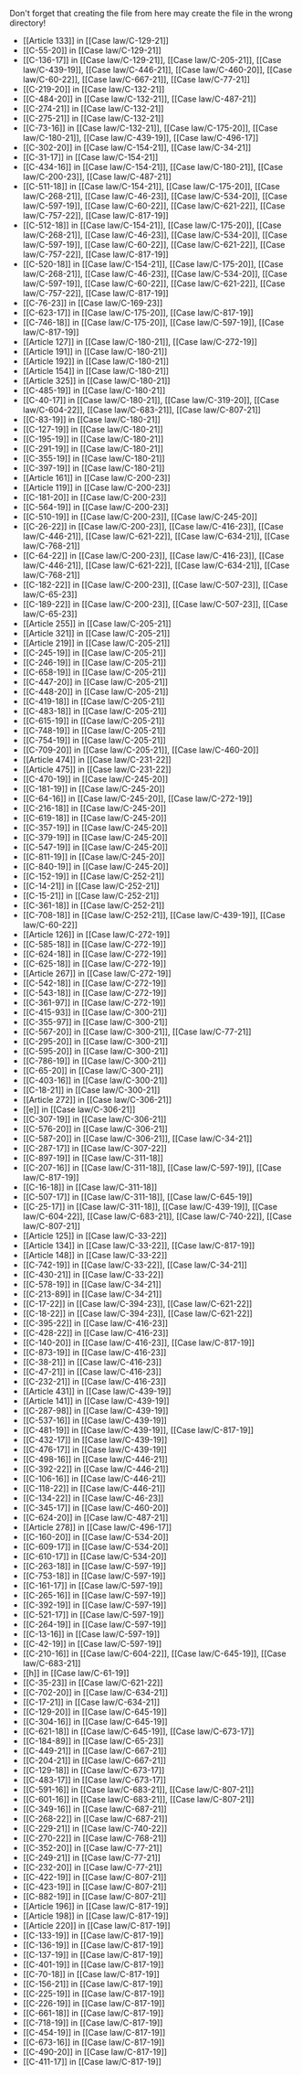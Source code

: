 Don't forget that creating the file from here may create the file in the wrong directory!
- [[Article 133]] in [[Case law/C-129-21]]
- [[C-55-20]] in [[Case law/C-129-21]]
- [[C-136-17]] in [[Case law/C-129-21]], [[Case law/C-205-21]], [[Case law/C-439-19]], [[Case law/C-446-21]], [[Case law/C-460-20]], [[Case law/C-60-22]], [[Case law/C-667-21]], [[Case law/C-77-21]]
- [[C-219-20]] in [[Case law/C-132-21]]
- [[C-484-20]] in [[Case law/C-132-21]], [[Case law/C-487-21]]
- [[C-274-21]] in [[Case law/C-132-21]]
- [[C-275-21]] in [[Case law/C-132-21]]
- [[C-73-16]] in [[Case law/C-132-21]], [[Case law/C-175-20]], [[Case law/C-180-21]], [[Case law/C-439-19]], [[Case law/C-496-17]]
- [[C-302-20]] in [[Case law/C-154-21]], [[Case law/C-34-21]]
- [[C-31-17]] in [[Case law/C-154-21]]
- [[C-434-16]] in [[Case law/C-154-21]], [[Case law/C-180-21]], [[Case law/C-200-23]], [[Case law/C-487-21]]
- [[C-511-18]] in [[Case law/C-154-21]], [[Case law/C-175-20]], [[Case law/C-268-21]], [[Case law/C-46-23]], [[Case law/C-534-20]], [[Case law/C-597-19]], [[Case law/C-60-22]], [[Case law/C-621-22]], [[Case law/C-757-22]], [[Case law/C-817-19]]
- [[C-512-18]] in [[Case law/C-154-21]], [[Case law/C-175-20]], [[Case law/C-268-21]], [[Case law/C-46-23]], [[Case law/C-534-20]], [[Case law/C-597-19]], [[Case law/C-60-22]], [[Case law/C-621-22]], [[Case law/C-757-22]], [[Case law/C-817-19]]
- [[C-520-18]] in [[Case law/C-154-21]], [[Case law/C-175-20]], [[Case law/C-268-21]], [[Case law/C-46-23]], [[Case law/C-534-20]], [[Case law/C-597-19]], [[Case law/C-60-22]], [[Case law/C-621-22]], [[Case law/C-757-22]], [[Case law/C-817-19]]
- [[C-76-23]] in [[Case law/C-169-23]]
- [[C-623-17]] in [[Case law/C-175-20]], [[Case law/C-817-19]]
- [[C-746-18]] in [[Case law/C-175-20]], [[Case law/C-597-19]], [[Case law/C-817-19]]
- [[Article 127]] in [[Case law/C-180-21]], [[Case law/C-272-19]]
- [[Article 191]] in [[Case law/C-180-21]]
- [[Article 192]] in [[Case law/C-180-21]]
- [[Article 154]] in [[Case law/C-180-21]]
- [[Article 325]] in [[Case law/C-180-21]]
- [[C-485-19]] in [[Case law/C-180-21]]
- [[C-40-17]] in [[Case law/C-180-21]], [[Case law/C-319-20]], [[Case law/C-604-22]], [[Case law/C-683-21]], [[Case law/C-807-21]]
- [[C-83-19]] in [[Case law/C-180-21]]
- [[C-127-19]] in [[Case law/C-180-21]]
- [[C-195-19]] in [[Case law/C-180-21]]
- [[C-291-19]] in [[Case law/C-180-21]]
- [[C-355-19]] in [[Case law/C-180-21]]
- [[C-397-19]] in [[Case law/C-180-21]]
- [[Article 161]] in [[Case law/C-200-23]]
- [[Article 119]] in [[Case law/C-200-23]]
- [[C-181-20]] in [[Case law/C-200-23]]
- [[C-564-19]] in [[Case law/C-200-23]]
- [[C-510-19]] in [[Case law/C-200-23]], [[Case law/C-245-20]]
- [[C-26-22]] in [[Case law/C-200-23]], [[Case law/C-416-23]], [[Case law/C-446-21]], [[Case law/C-621-22]], [[Case law/C-634-21]], [[Case law/C-768-21]]
- [[C-64-22]] in [[Case law/C-200-23]], [[Case law/C-416-23]], [[Case law/C-446-21]], [[Case law/C-621-22]], [[Case law/C-634-21]], [[Case law/C-768-21]]
- [[C-182-22]] in [[Case law/C-200-23]], [[Case law/C-507-23]], [[Case law/C-65-23]]
- [[C-189-22]] in [[Case law/C-200-23]], [[Case law/C-507-23]], [[Case law/C-65-23]]
- [[Article 255]] in [[Case law/C-205-21]]
- [[Article 321]] in [[Case law/C-205-21]]
- [[Article 219]] in [[Case law/C-205-21]]
- [[C-245-19]] in [[Case law/C-205-21]]
- [[C-246-19]] in [[Case law/C-205-21]]
- [[C-658-19]] in [[Case law/C-205-21]]
- [[C-447-20]] in [[Case law/C-205-21]]
- [[C-448-20]] in [[Case law/C-205-21]]
- [[C-419-18]] in [[Case law/C-205-21]]
- [[C-483-18]] in [[Case law/C-205-21]]
- [[C-615-19]] in [[Case law/C-205-21]]
- [[C-748-19]] in [[Case law/C-205-21]]
- [[C-754-19]] in [[Case law/C-205-21]]
- [[C-709-20]] in [[Case law/C-205-21]], [[Case law/C-460-20]]
- [[Article 474]] in [[Case law/C-231-22]]
- [[Article 475]] in [[Case law/C-231-22]]
- [[C-470-19]] in [[Case law/C-245-20]]
- [[C-181-19]] in [[Case law/C-245-20]]
- [[C-64-16]] in [[Case law/C-245-20]], [[Case law/C-272-19]]
- [[C-216-18]] in [[Case law/C-245-20]]
- [[C-619-18]] in [[Case law/C-245-20]]
- [[C-357-19]] in [[Case law/C-245-20]]
- [[C-379-19]] in [[Case law/C-245-20]]
- [[C-547-19]] in [[Case law/C-245-20]]
- [[C-811-19]] in [[Case law/C-245-20]]
- [[C-840-19]] in [[Case law/C-245-20]]
- [[C-152-19]] in [[Case law/C-252-21]]
- [[C-14-21]] in [[Case law/C-252-21]]
- [[C-15-21]] in [[Case law/C-252-21]]
- [[C-361-18]] in [[Case law/C-252-21]]
- [[C-708-18]] in [[Case law/C-252-21]], [[Case law/C-439-19]], [[Case law/C-60-22]]
- [[Article 126]] in [[Case law/C-272-19]]
- [[C-585-18]] in [[Case law/C-272-19]]
- [[C-624-18]] in [[Case law/C-272-19]]
- [[C-625-18]] in [[Case law/C-272-19]]
- [[Article 267]] in [[Case law/C-272-19]]
- [[C-542-18]] in [[Case law/C-272-19]]
- [[C-543-18]] in [[Case law/C-272-19]]
- [[C-361-97]] in [[Case law/C-272-19]]
- [[C-415-93]] in [[Case law/C-300-21]]
- [[C-355-97]] in [[Case law/C-300-21]]
- [[C-567-20]] in [[Case law/C-300-21]], [[Case law/C-77-21]]
- [[C-295-20]] in [[Case law/C-300-21]]
- [[C-595-20]] in [[Case law/C-300-21]]
- [[C-786-19]] in [[Case law/C-300-21]]
- [[C-65-20]] in [[Case law/C-300-21]]
- [[C-403-16]] in [[Case law/C-300-21]]
- [[C-18-21]] in [[Case law/C-300-21]]
- [[Article 272]] in [[Case law/C-306-21]]
- [[e]] in [[Case law/C-306-21]]
- [[C-307-19]] in [[Case law/C-306-21]]
- [[C-576-20]] in [[Case law/C-306-21]]
- [[C-587-20]] in [[Case law/C-306-21]], [[Case law/C-34-21]]
- [[C-287-17]] in [[Case law/C-307-22]]
- [[C-897-19]] in [[Case law/C-311-18]]
- [[C-207-16]] in [[Case law/C-311-18]], [[Case law/C-597-19]], [[Case law/C-817-19]]
- [[C-16-18]] in [[Case law/C-311-18]]
- [[C-507-17]] in [[Case law/C-311-18]], [[Case law/C-645-19]]
- [[C-25-17]] in [[Case law/C-311-18]], [[Case law/C-439-19]], [[Case law/C-604-22]], [[Case law/C-683-21]], [[Case law/C-740-22]], [[Case law/C-807-21]]
- [[Article 125]] in [[Case law/C-33-22]]
- [[Article 134]] in [[Case law/C-33-22]], [[Case law/C-817-19]]
- [[Article 148]] in [[Case law/C-33-22]]
- [[C-742-19]] in [[Case law/C-33-22]], [[Case law/C-34-21]]
- [[C-430-21]] in [[Case law/C-33-22]]
- [[C-578-19]] in [[Case law/C-34-21]]
- [[C-213-89]] in [[Case law/C-34-21]]
- [[C-17-22]] in [[Case law/C-394-23]], [[Case law/C-621-22]]
- [[C-18-22]] in [[Case law/C-394-23]], [[Case law/C-621-22]]
- [[C-395-22]] in [[Case law/C-416-23]]
- [[C-428-22]] in [[Case law/C-416-23]]
- [[C-140-20]] in [[Case law/C-416-23]], [[Case law/C-817-19]]
- [[C-873-19]] in [[Case law/C-416-23]]
- [[C-38-21]] in [[Case law/C-416-23]]
- [[C-47-21]] in [[Case law/C-416-23]]
- [[C-232-21]] in [[Case law/C-416-23]]
- [[Article 431]] in [[Case law/C-439-19]]
- [[Article 141]] in [[Case law/C-439-19]]
- [[C-287-98]] in [[Case law/C-439-19]]
- [[C-537-16]] in [[Case law/C-439-19]]
- [[C-481-19]] in [[Case law/C-439-19]], [[Case law/C-817-19]]
- [[C-432-17]] in [[Case law/C-439-19]]
- [[C-476-17]] in [[Case law/C-439-19]]
- [[C-498-16]] in [[Case law/C-446-21]]
- [[C-392-22]] in [[Case law/C-446-21]]
- [[C-106-16]] in [[Case law/C-446-21]]
- [[C-118-22]] in [[Case law/C-446-21]]
- [[C-134-22]] in [[Case law/C-46-23]]
- [[C-345-17]] in [[Case law/C-460-20]]
- [[C-624-20]] in [[Case law/C-487-21]]
- [[Article 278]] in [[Case law/C-496-17]]
- [[C-160-20]] in [[Case law/C-534-20]]
- [[C-609-17]] in [[Case law/C-534-20]]
- [[C-610-17]] in [[Case law/C-534-20]]
- [[C-263-18]] in [[Case law/C-597-19]]
- [[C-753-18]] in [[Case law/C-597-19]]
- [[C-161-17]] in [[Case law/C-597-19]]
- [[C-265-16]] in [[Case law/C-597-19]]
- [[C-392-19]] in [[Case law/C-597-19]]
- [[C-521-17]] in [[Case law/C-597-19]]
- [[C-264-19]] in [[Case law/C-597-19]]
- [[C-13-16]] in [[Case law/C-597-19]]
- [[C-42-19]] in [[Case law/C-597-19]]
- [[C-210-16]] in [[Case law/C-604-22]], [[Case law/C-645-19]], [[Case law/C-683-21]]
- [[h]] in [[Case law/C-61-19]]
- [[C-35-23]] in [[Case law/C-621-22]]
- [[C-702-20]] in [[Case law/C-634-21]]
- [[C-17-21]] in [[Case law/C-634-21]]
- [[C-129-20]] in [[Case law/C-645-19]]
- [[C-304-16]] in [[Case law/C-645-19]]
- [[C-621-18]] in [[Case law/C-645-19]], [[Case law/C-673-17]]
- [[C-184-89]] in [[Case law/C-65-23]]
- [[C-449-21]] in [[Case law/C-667-21]]
- [[C-204-21]] in [[Case law/C-667-21]]
- [[C-129-18]] in [[Case law/C-673-17]]
- [[C-483-17]] in [[Case law/C-673-17]]
- [[C-591-16]] in [[Case law/C-683-21]], [[Case law/C-807-21]]
- [[C-601-16]] in [[Case law/C-683-21]], [[Case law/C-807-21]]
- [[C-349-16]] in [[Case law/C-687-21]]
- [[C-268-22]] in [[Case law/C-687-21]]
- [[C-229-21]] in [[Case law/C-740-22]]
- [[C-270-22]] in [[Case law/C-768-21]]
- [[C-352-20]] in [[Case law/C-77-21]]
- [[C-249-21]] in [[Case law/C-77-21]]
- [[C-232-20]] in [[Case law/C-77-21]]
- [[C-422-19]] in [[Case law/C-807-21]]
- [[C-423-19]] in [[Case law/C-807-21]]
- [[C-882-19]] in [[Case law/C-807-21]]
- [[Article 196]] in [[Case law/C-817-19]]
- [[Article 198]] in [[Case law/C-817-19]]
- [[Article 220]] in [[Case law/C-817-19]]
- [[C-133-19]] in [[Case law/C-817-19]]
- [[C-136-19]] in [[Case law/C-817-19]]
- [[C-137-19]] in [[Case law/C-817-19]]
- [[C-401-19]] in [[Case law/C-817-19]]
- [[C-70-18]] in [[Case law/C-817-19]]
- [[C-156-21]] in [[Case law/C-817-19]]
- [[C-225-19]] in [[Case law/C-817-19]]
- [[C-226-19]] in [[Case law/C-817-19]]
- [[C-661-18]] in [[Case law/C-817-19]]
- [[C-718-19]] in [[Case law/C-817-19]]
- [[C-454-19]] in [[Case law/C-817-19]]
- [[C-673-16]] in [[Case law/C-817-19]]
- [[C-490-20]] in [[Case law/C-817-19]]
- [[C-411-17]] in [[Case law/C-817-19]]